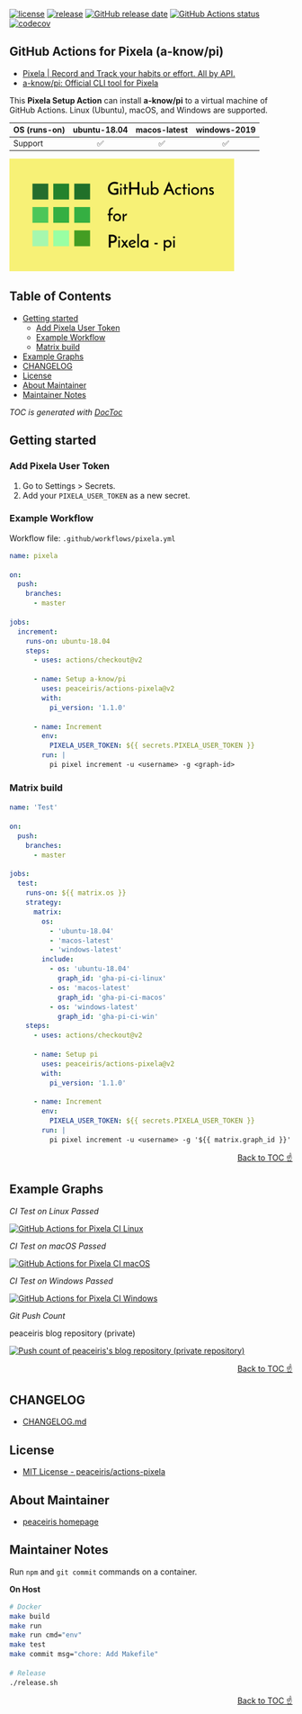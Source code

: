 [![license](https://img.shields.io/github/license/peaceiris/actions-pixela.svg)](https://github.com/peaceiris/actions-pixela/blob/master/LICENSE)
[![release](https://img.shields.io/github/release/peaceiris/actions-pixela.svg)](https://github.com/peaceiris/actions-pixela/releases/latest)
[![GitHub release date](https://img.shields.io/github/release-date/peaceiris/actions-pixela.svg)](https://github.com/peaceiris/actions-pixela/releases)
[![GitHub Actions status](https://github.com/peaceiris/actions-pixela/workflows/Test/badge.svg)](https://github.com/peaceiris/actions-pixela/actions)
[![codecov](https://codecov.io/gh/peaceiris/actions-pixela/branch/master/graph/badge.svg)](https://codecov.io/gh/peaceiris/actions-pixela)



## GitHub Actions for Pixela (a-know/pi)

- [Pixela | Record and Track your habits or effort. All by API.](https://pixe.la/)
- [a-know/pi: Official CLI tool for Pixela](https://github.com/a-know/pi)

This **Pixela Setup Action** can install **a-know/pi** to a virtual machine of GitHub Actions. Linux (Ubuntu), macOS, and Windows are supported.

| OS (runs-on) | ubuntu-18.04 | macos-latest | windows-2019 |
|---|:---:|:---:|:---:|
| Support | ✅️ | ✅️ | ✅️ |

<img width="400" alt="GitHub Actions for Pixela" src="./images/ogp.svg">



## Table of Contents

<!-- START doctoc generated TOC please keep comment here to allow auto update -->
<!-- DON'T EDIT THIS SECTION, INSTEAD RE-RUN doctoc TO UPDATE -->


- [Getting started](#getting-started)
  - [Add Pixela User Token](#add-pixela-user-token)
  - [Example Workflow](#example-workflow)
  - [Matrix build](#matrix-build)
- [Example Graphs](#example-graphs)
- [CHANGELOG](#changelog)
- [License](#license)
- [About Maintainer](#about-maintainer)
- [Maintainer Notes](#maintainer-notes)

<!-- END doctoc generated TOC please keep comment here to allow auto update -->

*TOC is generated with [DocToc](https://github.com/thlorenz/doctoc)*



## Getting started

### Add Pixela User Token

1. Go to Settings > Secrets.
2. Add your `PIXELA_USER_TOKEN` as a new secret.

### Example Workflow

Workflow file: `.github/workflows/pixela.yml`

```yaml
name: pixela

on:
  push:
    branches:
      - master

jobs:
  increment:
    runs-on: ubuntu-18.04
    steps:
      - uses: actions/checkout@v2

      - name: Setup a-know/pi
        uses: peaceiris/actions-pixela@v2
        with:
          pi_version: '1.1.0'

      - name: Increment
        env:
          PIXELA_USER_TOKEN: ${{ secrets.PIXELA_USER_TOKEN }}
        run: |
          pi pixel increment -u <username> -g <graph-id>
```

### Matrix build

```yaml
name: 'Test'

on:
  push:
    branches:
      - master

jobs:
  test:
    runs-on: ${{ matrix.os }}
    strategy:
      matrix:
        os:
          - 'ubuntu-18.04'
          - 'macos-latest'
          - 'windows-latest'
        include:
          - os: 'ubuntu-18.04'
            graph_id: 'gha-pi-ci-linux'
          - os: 'macos-latest'
            graph_id: 'gha-pi-ci-macos'
          - os: 'windows-latest'
            graph_id: 'gha-pi-ci-win'
    steps:
      - uses: actions/checkout@v2

      - name: Setup pi
        uses: peaceiris/actions-pixela@v2
        with:
          pi_version: '1.1.0'

      - name: Increment
        env:
          PIXELA_USER_TOKEN: ${{ secrets.PIXELA_USER_TOKEN }}
        run: |
          pi pixel increment -u <username> -g '${{ matrix.graph_id }}'
```

<div align="right">
<a href="#table-of-contents">Back to TOC ☝️</a>
</div>



## Example Graphs

*CI Test on Linux Passed*

[![GitHub Actions for Pixela CI Linux](https://pixe.la/v1/users/peaceiris/graphs/gha-pi-ci-linux)](https://pixe.la/v1/users/peaceiris/graphs/gha-pi-ci-linux.html)

*CI Test on macOS Passed*

[![GitHub Actions for Pixela CI macOS](https://pixe.la/v1/users/peaceiris/graphs/gha-pi-ci-macos)](https://pixe.la/v1/users/peaceiris/graphs/gha-pi-ci-macos.html)

*CI Test on Windows Passed*

[![GitHub Actions for Pixela CI Windows](https://pixe.la/v1/users/peaceiris/graphs/gha-pi-ci-win)](https://pixe.la/v1/users/peaceiris/graphs/gha-pi-ci-win.html)

*Git Push Count*

peaceiris blog repository (private)

[![Push count of peaceiris's blog repository (private repository)](https://pixe.la/v1/users/peaceiris/graphs/reveltb-push)](https://pixe.la/v1/users/peaceiris/graphs/reveltb-push.html)

<div align="right">
<a href="#table-of-contents">Back to TOC ☝️</a>
</div>



## CHANGELOG

- [CHANGELOG.md](CHANGELOG.md)



## License

- [MIT License - peaceiris/actions-pixela]

[MIT License - peaceiris/actions-pixela]: https://github.com/peaceiris/actions-pixela/blob/master/LICENSE



## About Maintainer

- [peaceiris homepage](https://peaceiris.com/)



## Maintainer Notes

Run `npm` and `git commit` commands on a container.

**On Host**

```sh
# Docker
make build
make run
make run cmd="env"
make test
make commit msg="chore: Add Makefile"

# Release
./release.sh
```



<div align="right">
<a href="#table-of-contents">Back to TOC ☝️</a>
</div>

